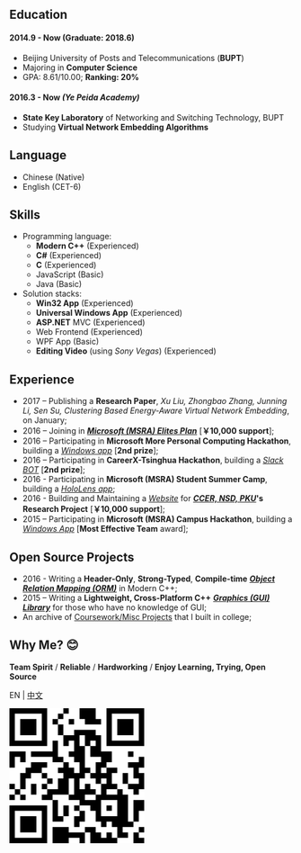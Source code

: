 ﻿<aboutSec>

## Education

#### 2014.9 - Now (Graduate: 2018.6)

- Beijing University of Posts and Telecommunications (**BUPT**)
- Majoring in **Computer Science**
- GPA: 8.61/10.00; **Ranking: 20%**

#### 2016.3 - Now *(Ye Peida Academy)*

- **State Key Laboratory** of Networking and Switching Technology, BUPT
- Studying **Virtual Network Embedding Algorithms**

## Language

- Chinese (Native)
- English (CET-6)

## Skills

- Programming language:
  - **Modern C++** (Experienced)
  - **C#** (Experienced)
  - **C** (Experienced)
  - JavaScript (Basic)
  - Java (Basic)
- Solution stacks:
  - **Win32 App** (Experienced)
  - **Universal Windows App** (Experienced)
  - **ASP.NET** MVC (Experienced)
  - Web Frontend (Experienced)
  - WPF App (Basic)
  - **Editing Video** (using *Sony Vegas*) (Experienced)

## Experience

- 2017 – Publishing a **Research Paper**,
  *Xu Liu, Zhongbao Zhang, Junning Li, Sen Su,
  Clustering Based Energy-Aware Virtual Network Embedding*, on January;
- 2016 – Joining in
  **_[Microsoft (MSRA) Elites Plan](https://studentclub.msra.cn/project/97)_**
  [**￥10,000 support**];
- 2016 – Participating in **Microsoft More Personal Computing Hackathon**,
  building a *[Windows app](https://github.com/BOT-Man-JL/Better-Kids)*
  [**2nd prize**];
- 2016 – Participating in **CareerX-Tsinghua Hackathon**,
  building a *[Slack BOT](https://github.com/xinhuaRadioLAB/HackerX_slive)*
  [**2nd prize**];
- 2016 - Participating in **Microsoft (MSRA) Student Summer Camp**,
  building a *[HoloLens app](https://github.com/BOT-Man-JL/IOT-Holo-Assistant)*;
- 2016 - Building and Maintaining a *[Website](https://github.com/ZhangYuef/Survey_Platform_ccer)*
  for **_[CCER, NSD, PKU](http://ccer.nsd.edu.cn)_'s Research Project**
  [**￥10,000 support**];
- 2015 – Participating in **Microsoft (MSRA) Campus Hackathon**, building a
  *[Windows App](https://www.microsoft.com/store/apps/Random%20Master/9NBLGGH6HCP7)*
  [**Most Effective Team** award];

## Open Source Projects

- 2016 - Writing a **Header-Only**, **Strong-Typed**, **Compile-time**
  **_[Object Relation Mapping (ORM)](https://github.com/BOT-Man-JL/ORM-Lite)_** in Modern C++;
- 2015 – Writing a **Lightweight, Cross-Platform C++**
  **_[Graphics (GUI) Library](https://github.com/BOT-Man-JL/EggAche-GL)_**
  for those who have no knowledge of GUI;
- An archive of [Coursework/Misc Projects](https://github.com/BOT-Man-JL/BUPT-Projects)
  that I built in college;

## Why Me? 😊

**Team Spirit** / **Reliable** / **Hardworking** /
**Enjoy Learning, Trying, Open Source**

</aboutSec>

<langSec>

EN | [中文](?lang=zh)

</langSec>

<qrCodeSec>

![QRCode](qrCode.svg)

</qrCodeSec>